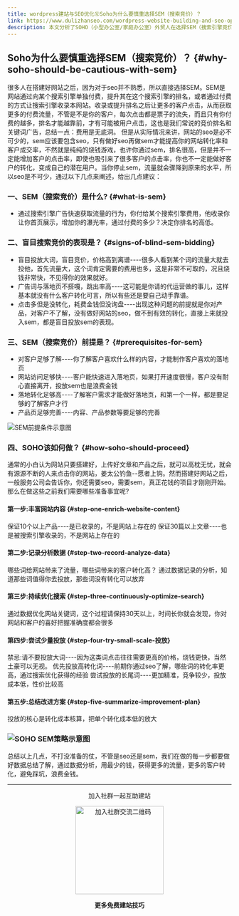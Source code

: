 ```yaml
---
title: wordpress建站与SEO优化⑫Soho为什么要慎重选择SEM（搜索竞价）？
link: https://www.dulizhanseo.com/wordpress-website-building-and-seo-optimization-12
description: 本文分析了SOHO（小型办公室/家庭办公室）外贸人在选择SEM（搜索引擎竞价排名）时应慎重的原因。指出SEM虽能快速获取流量，但成本高昂且效果依赖持续投入。文章强调SEM应建立在良好SEO基础上，需深入了解客户、优化网站速度和落地页转化率。建议SOHO优先做好内容、记录分析数据、持续优化搜索，再尝试少量投放高转化或长尾关键词，以控制成本并最大化效果。
---
```


## Soho为什么要慎重选择SEM（搜索竞价）？ {#why-soho-should-be-cautious-with-sem}

很多人在搭建好网站之后，因为对于seo并不熟悉，所以直接选择SEM。SEM是网站通过向某个搜索引擎单独付费，提升其在这个搜索引擎的排名，或者通过付费的方式让搜索引擎收录本网站。收录或提升排名之后让更多的客户点击，从而获取更多的付费流量，不管是不是你的客户，每次点击都是票子的流失，而且只有你付费的越多，排名才能越靠前，才有可能被用户点击，这也是我们常说的竞价排名和关键词广告，总结一点：费用是无底洞。
但是从实际情况来讲，网站的seo是必不可少的，sem应该要包含seo，只有做好seo再做sem才能提高你的网站转化率和客户成交率，不然就是纯纯的烧钱游戏，也许你通过sem，排名很高，但是并不一定能增加客户的点击率，即使也吸引来了很多客户的点击率，你也不一定能做好客户的转化，变成自己的潜在用户。当你停止sem，流量就会骤降到原来的水平，所以seo是不可少，通过以下几点来阐述，给出几点建议：

### 一、SEM（搜索竞价）是什么? {#what-is-sem}

- 通过搜索引擎广告快速获取流量的行为，你付给某个搜索引擎费用，他收录你让你首页展示，增加你的瀑光率，通过付费的多少？决定你排名的高低。

### 二、盲目搜索竞价的表现是？ {#signs-of-blind-sem-bidding}

- 盲目投放大词，盲目竞价，价格高到离谱----很多人看到某个词的流量大就去投他，首先流量大，这个词肯定需要的费用也多，这是非常不可取的，况且烧钱非常快，不见得你的效果就好。
- 广告词与落地页不搭嘎，跳出率高----这可能是你请的代运营做的事儿，这样基本就没有什么客户转化可言，所以有些还是要自己动手靠谱。
- 点击多但是没转化，耗费金钱但没询盘----出现这种问题的前提就是你对产品，对客户不了解，没有做好网站的seo，做不到有效的转化，直接上来就投入sem，都是盲目投放sem的表现。

### 三、SEM（搜索竞价）前提是？ {#prerequisites-for-sem}

- 对客户足够了解----你了解客户喜欢什么样的内容，才能制作客户喜欢的落地页
- 网站访问足够快----客户能快速进入落地页，如果打开速度很慢，客户没有耐心直接离开，投放sem也是浪费金钱
- 落地转化足够高----了解客户需求才能做好落地页，和第一个一样，都是要足够的了解客户才行
- 产品页足够完善----内容、产品参数等要足够的完善

![SEM前提条件示意图](https://cos.files.maozhishi.com/小书匠/1673408573482.png)

### 四、SOHO该如何做？ {#how-soho-should-proceed}

通常的小白认为网站只要搭建好，上传好文章和产品之后，就可以高枕无忧，就会有源源不断的人来点击你的网站，姜太公钓鱼--愿者上钩。然而搭建好网站之后，一般服务公司会告诉你，你还需要seo，需要sem，真正花钱的项目才刚刚开始。那么在做这些之前我们需要哪些准备事宜呢?

#### 第一步:丰富网站内容 {#step-one-enrich-website-content}

保证10个以上产品----是已收录的，不是网站上存在的
保证30篇以上文章----也是被搜索引擎收录的，不是网站上存在的

#### 第二步:记录分析数据 {#step-two-record-analyze-data}

哪些词给网站带来了流量，哪些词带来的客户转化高？
通过数据记录的分析，知道那些词值得你去投放，那些词没有转化可以放弃

#### 第三步:持续优化搜索 {#step-three-continuously-optimize-search}

通过数据优化网站关键词，这个过程请保持30天以上，时间长你就会发现，你对网站和客户的喜好把握准确度都会很多

#### 第四步:尝试少量投放 {#step-four-try-small-scale-投放}

禁忌:请不要投放大词----因为这类词点击往往需要更高的价格，烧钱更快，当然土豪可以无视。
优先投放高转化词----前期你通过seo了解，哪些词的转化率更高，通过搜索优化获得的经验
尝试投放的长尾词----更加精准，竞争较少，投放成本低，性价比较高

#### 第五步:总结改进方案 {#step-five-summarize-improvement-plan}

投放的核心是转化成本核算，把单个转化成本低的放大

### ![SOHO SEM策略示意图](https://cos.files.maozhishi.com/小书匠/1673408573494.png)

总结以上几点，不打没准备的仗，不管是seo还是sem，我们在做的每一步都要做好数据总结了解，通过数据分析，用最少的钱，获得更多的流量，更多的客户转化，避免踩坑，浪费金钱。

---

<p style="text-align: center;">加入社群一起互助建站</p>
<p style="text-align: center;"><img src="https://cos.files.maozhishi.com/小书匠/1673332867793.png" width="198" alt="加入社群交流二维码" /></p>
<p style="text-align: center;"><strong>更多免费建站技巧</strong></p>
